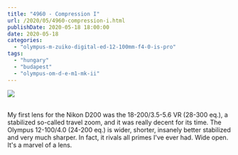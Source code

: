 ```yaml
---
title: "4960 - Compression I"
url: /2020/05/4960-compression-i.html
publishDate: 2020-05-18 18:00:00
date: 2020-05-18
categories: 
  - "olympus-m-zuiko-digital-ed-12-100mm-f4-0-is-pro"
tags: 
  - "hungary"
  - "budapest"
  - "olympus-om-d-e-m1-mk-ii"
---
```

<div class="container">
<div class="center"><a target="_blank" href="https://d25zfm9zpd7gm5.cloudfront.net/1200x1200/2018/20180521_120737_lr.jpg"><img class="webfeedsFeaturedVisual" src="https://d25zfm9zpd7gm5.cloudfront.net/0600x0600/2018/20180521_120737_lr.jpg" /></a></div>
</div>
<br />

My first lens for the Nikon D200 was the 18-200/3.5-5.6 VR (28-300
eq.), a stabilized so-called travel zoom, and it was really decent
for its time. The Olympus 12-100/4.0 (24-200 eq.) is wider, shorter,
insanely better stabilized and very much sharper. In fact, it rivals
all primes I've ever had. Wide open. It's a marvel of a lens.